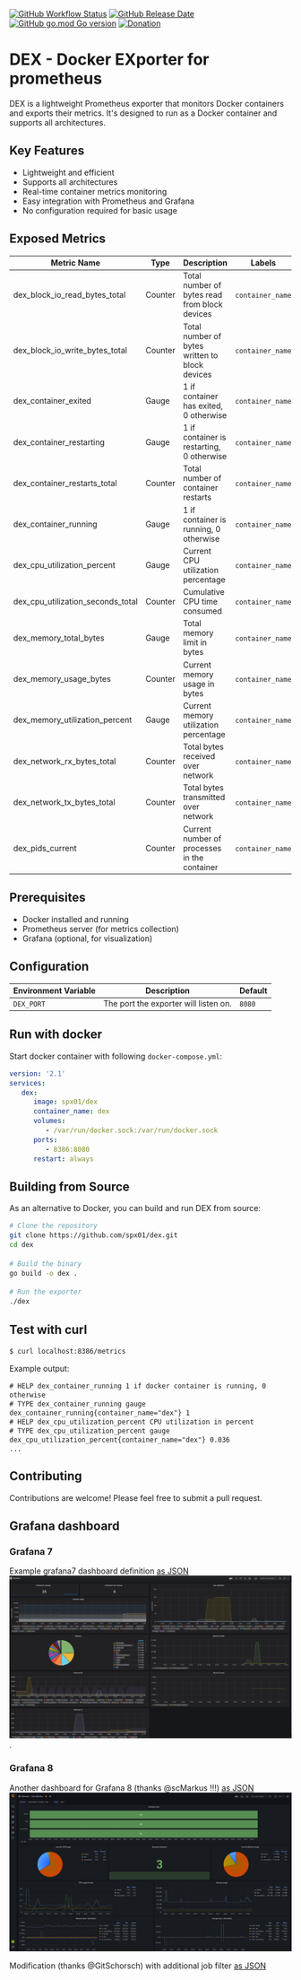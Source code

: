 [![GitHub Workflow Status](https://img.shields.io/github/actions/workflow/status/0xERR0R/dex/release.yml "Release")](https://github.com/0xERR0R/dex/actions/workflows/release.yml)
[![GitHub Release Date](https://img.shields.io/github/release-date/0xERR0R/dex "Latest release date")](https://github.com/0xERR0R/dex/releases)
[![GitHub go.mod Go version](https://img.shields.io/github/go-mod/go-version/0xERR0R/dex "Go version")](#)
[![Donation](https://img.shields.io/badge/buy%20me%20a%20coffee-donate-blueviolet.svg)](https://ko-fi.com/0xerr0r)

# DEX - Docker EXporter for prometheus

DEX is a lightweight Prometheus exporter that monitors Docker containers and exports their metrics. It's designed to run as a Docker container and supports all architectures.

## Key Features
- Lightweight and efficient
- Supports all architectures
- Real-time container metrics monitoring
- Easy integration with Prometheus and Grafana
- No configuration required for basic usage

## Exposed Metrics

| Metric Name | Type | Description | Labels |
|------------|------|-------------|--------|
| dex_block_io_read_bytes_total | Counter | Total number of bytes read from block devices | `container_name` |
| dex_block_io_write_bytes_total | Counter | Total number of bytes written to block devices | `container_name` |
| dex_container_exited | Gauge | 1 if container has exited, 0 otherwise | `container_name` |
| dex_container_restarting | Gauge | 1 if container is restarting, 0 otherwise | `container_name` |
| dex_container_restarts_total | Counter | Total number of container restarts | `container_name` |
| dex_container_running | Gauge | 1 if container is running, 0 otherwise | `container_name` |
| dex_cpu_utilization_percent | Gauge | Current CPU utilization percentage | `container_name` |
| dex_cpu_utilization_seconds_total | Counter | Cumulative CPU time consumed | `container_name` |
| dex_memory_total_bytes | Gauge | Total memory limit in bytes | `container_name` |
| dex_memory_usage_bytes | Counter | Current memory usage in bytes | `container_name` |
| dex_memory_utilization_percent | Gauge | Current memory utilization percentage | `container_name` |
| dex_network_rx_bytes_total | Counter | Total bytes received over network | `container_name` |
| dex_network_tx_bytes_total | Counter | Total bytes transmitted over network | `container_name` |
| dex_pids_current | Counter | Current number of processes in the container | `container_name` |

## Prerequisites
- Docker installed and running
- Prometheus server (for metrics collection)
- Grafana (optional, for visualization)

## Configuration

| Environment Variable | Description | Default |
|---|---|---|
| `DEX_PORT` | The port the exporter will listen on. | `8080` |

## Run with docker
Start docker container with following `docker-compose.yml`:
```yml
version: '2.1'
services:
   dex:
      image: spx01/dex
      container_name: dex
      volumes:
         - /var/run/docker.sock:/var/run/docker.sock
      ports:
         - 8386:8080
      restart: always
```

## Building from Source

As an alternative to Docker, you can build and run DEX from source:

```bash
# Clone the repository
git clone https://github.com/spx01/dex.git
cd dex

# Build the binary
go build -o dex .

# Run the exporter
./dex
```

## Test with curl
```bash
$ curl localhost:8386/metrics
```

Example output:

```
# HELP dex_container_running 1 if docker container is running, 0 otherwise
# TYPE dex_container_running gauge
dex_container_running{container_name="dex"} 1
# HELP dex_cpu_utilization_percent CPU utilization in percent
# TYPE dex_cpu_utilization_percent gauge
dex_cpu_utilization_percent{container_name="dex"} 0.036
...
```

## Contributing

Contributions are welcome! Please feel free to submit a pull request.


## Grafana dashboard

### Grafana 7

Example grafana7 dashboard definition [as JSON](grafana7.json)
![grafana-dashboard](grafana7-dashboard.png).

### Grafana 8

Another dashboard for Grafana 8 (thanks @scMarkus !!!) [as JSON](grafana8.json)
![grafana-dashboard](grafana8-dashboard.png)

Modification (thanks @GitSchorsch) with additional job filter [as JSON](grafana8_2.json)
